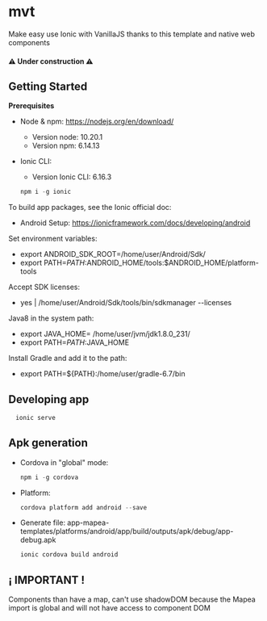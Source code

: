 # mvt
Make easy use Ionic with VanillaJS thanks to this template and native web components

#### :warning: Under construction :warning:

## Getting Started

**Prerequisites**
* Node & npm: https://nodejs.org/en/download/
  - Version node: 10.20.1
  - Version npm: 6.14.13 
* Ionic CLI:
  - Version Ionic CLI: 6.16.3

  ```javascript
  npm i -g ionic
  ```
    
To build app packages, see the Ionic official doc:
* Android Setup: https://ionicframework.com/docs/developing/android

Set environment variables:
* export ANDROID_SDK_ROOT=/home/user/Android/Sdk/
* export PATH=${PATH}:$ANDROID_HOME/tools:$ANDROID_HOME/platform-tools

Accept SDK licenses:
* yes | /home/user/Android/Sdk/tools/bin/sdkmanager --licenses

Java8 in the system path:
* export JAVA_HOME= /home/user/jvm/jdk1.8.0_231/
* export PATH=${PATH}:$JAVA_HOME

Install Gradle and add it to the path:
* export PATH=${PATH}:/home/user/gradle-6.7/bin

## Developing app
```javascript
  ionic serve
```

## Apk generation

* Cordova in "global" mode:

  ```javascript
  npm i -g cordova
  ```
* Platform:

  ```javascript
  cordova platform add android --save
  ```
  
* Generate file: app-mapea-templates/platforms/android/app/build/outputs/apk/debug/app-debug.apk

  ```javascript
  ionic cordova build android
  ```
 

## ¡ IMPORTANT !
Components than have a map, can't use shadowDOM because the Mapea import is global and will not have access to component DOM
 
